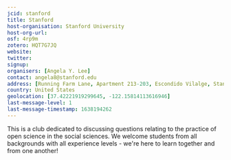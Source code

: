 ```yaml
---
jcid: stanford
title: Stanford
host-organisation: Stanford University
host-org-url: 
osf: 4rp9m
zotero: HQT7G7JQ
website: 
twitter: 
signup: 
organisers: [Angela Y. Lee]
contact: angela8@stanford.edu
address: [Running Farm Lane, Apartment 213-203, Escondido Vilalge, Stanford, CA, 94305]
country: United States
geolocation: [37.42221919299645, -122.15814113616946]
last-message-level: 1
last-message-timestamp: 1638194262
---
```


This is a club dedicated to discussing questions relating to the practice of open science in the social sciences. We welcome students from all backgrounds with all experience levels - we're here to learn together and from one another!
